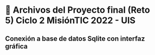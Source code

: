 # 🚀 Archivos del Proyecto final (Reto 5) Ciclo 2 MisiónTIC 2022 - UIS
## Conexión a base de datos Sqlite con interfaz gráfica